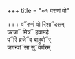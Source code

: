 +++
title = "०१ वरुणं वो"

+++
व᳓रुणं वो रिशा᳓दसम्  
ऋचा᳓ मित्रं᳓ हवामहे  
प᳓रि व्रजे᳓व बाहुवो᳓र्  
जगन्वां᳓सा सु᳓वर्णरम्